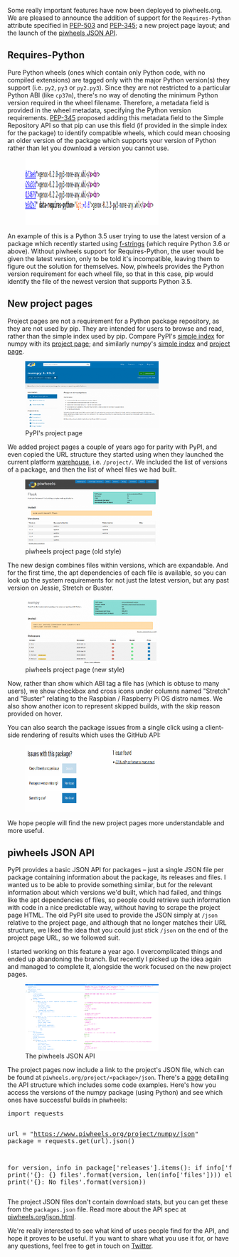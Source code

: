 
<p>Some really important features have now been deployed to piwheels.org. We are pleased to announce the addition of support for the <code>Requires-Python</code> attribute specified in <a href="https://www.python.org/dev/peps/pep-0503/#id3">PEP-503</a> and <a href="https://www.python.org/dev/peps/pep-0345/#requires-python">PEP-345</a>; a new project page layout; and the launch of the <a href="https://www.piwheels.org/json.html">piwheels JSON API</a>.</p>
<h2 class="wp-block-heading">Requires-Python</h2>
<p>Pure Python wheels (ones which contain only Python code, with no compiled extensions) are tagged only with the major Python version(s) they support (i.e. <code>py2</code>, <code>py3</code> or <code>py2.py3</code>). Since they are not restricted to a particular Python ABI (like <code>cp37m</code>), there's no way of denoting the minimum Python version required in the wheel filename. Therefore, a metadata field is provided in the wheel metadata, specifying the Python version requirements. <a href="https://www.python.org/dev/peps/pep-0345/#id30">PEP-345</a> proposed adding this metadata field to the Simple Repository API so that pip can use this field (if provided in the simple index for the package) to identify compatible wheels, which could mean choosing an older version of the package which supports your version of Python rather than let you download a version you cannot use.</p>
<figure class="wp-block-image size-large"><img sizes="auto, (max-width: 574px) 100vw, 574px" src="images/Screenshot-from-2020-09-23-00-10-02.png"/></figure>
<p>An example of this is a Python 3.5 user trying to use the latest version of a package which recently started using <a href="https://www.python.org/dev/peps/pep-0498/">f-strings</a> (which require Python 3.6 or above). Without piwheels support for Requires-Python, the user would be given the latest version, only to be told it's incompatible, leaving them to figure out the solution for themselves. Now, piwheels provides the Python version requirement for each wheel file, so that in this case, pip would identify the file of the newest version that supports Python 3.5.</p>
<h2 class="wp-block-heading">New project pages</h2>
<p>Project pages are not a requirement for a Python package repository, as they are not used by pip. They are intended for users to browse and read, rather than the simple index used by pip. Compare PyPI's <a href="https://pypi.org/simple/numpy/">simple index</a> for numpy with its <a href="https://pypi.org/project/numpy/">project page</a>; and similarly numpy's <a href="https://www.piwheels.org/simple/numpy/">simple index</a> and <a href="https://www.piwheels.org/project/numpy/">project page</a>.</p>
<div class="wp-block-image"><figure class="aligncenter size-large"><img sizes="auto, (max-width: 1024px) 100vw, 1024px" src="images/Screenshot-from-2020-09-23-00-16-17-1024x769.png"/><figcaption>PyPI's project page</figcaption></figure></div>
<p>We added project pages a couple of years ago for parity with PyPI, and even copied the URL structure they started using when they launched the current platform <a href="https://github.com/pypa/warehouse/">warehouse</a>, i.e. <code>/project/</code>. We included the list of versions of a package, and then the list of wheel files we had built.</p>
<div class="wp-block-image"><figure class="aligncenter size-large"><img sizes="auto, (max-width: 1024px) 100vw, 1024px" src="images/Screenshot-from-2020-09-19-02-12-59-1024x682.png"/><figcaption>piwheels project page (old style)</figcaption></figure></div>
<p>The new design combines files within versions, which are expandable. And for the first time, the apt dependencies of each file is available, so you can look up the system requirements for not just the latest version, but any past version on Jessie, Stretch or Buster.</p>
<div class="wp-block-image"><figure class="aligncenter size-large"><img sizes="auto, (max-width: 1024px) 100vw, 1024px" src="images/Screenshot-from-2020-09-23-00-10-39-1024x655.png"/><figcaption>piwheels project page (new style)</figcaption></figure></div>
<p>Now, rather than show which ABI tag a file has (which is obtuse to many users), we show checkbox and cross icons under columns named "Stretch" and "Buster" relating to the Raspbian / Raspberry Pi OS distro names. We also show another icon to represent skipped builds, with the skip reason provided on hover.</p>
<p>You can also search the package issues from a single click using a client-side rendering of results which uses the GitHub API:</p>
<div class="wp-block-image"><figure class="aligncenter size-large"><img sizes="auto, (max-width: 941px) 100vw, 941px" src="images/Screenshot-from-2020-09-22-21-26-13.png"/></figure></div>
<p>We hope people will find the new project pages more understandable and more useful.</p>
<h2 class="wp-block-heading">piwheels JSON API</h2>
<p>PyPI provides a basic JSON API for packages – just a single JSON file per package containing information about the package, its releases and files. I wanted us to be able to provide something similar, but for the relevant information about which versions we'd built, which had failed, and things like the apt dependencies of files, so people could retrieve such information with code in a nice predictable way, without having to scrape the project page HTML. The old PyPI site used to provide the JSON simply at <code>/json</code> relative to the project page, and although that no longer matches their URL structure, we liked the idea that you could just stick <code>/json</code> on the end of the project page URL, so we followed suit.</p>
<p>I started working on this feature a year ago. I overcomplicated things and ended up abandoning the branch. But recently I picked up the idea again and managed to complete it, alongside the work focused on the new project pages.</p>
<figure class="wp-block-image size-large"><img sizes="auto, (max-width: 855px) 100vw, 855px" src="images/Screenshot-from-2020-09-23-00-21-50.png"/><figcaption>The piwheels JSON API</figcaption></figure>
<p>The project pages now include a link to the project's JSON file, which can be found at <code>piwheels.org/project/&lt;package&gt;/json</code>. There's a <a href="https://www.piwheels.org/json.html">page</a> detailing the API structure which includes some code examples. Here's how you access the versions of the numpy package (using Python) and see which ones have successful builds in piwheels:</p>
<pre class="wp-block-preformatted">import requests

url = "https://www.piwheels.org/project/numpy/json"
package = requests.get(url).json()

for version, info in package['releases'].items():
    if info['files']:
        print('{}: {} files'.format(version, len(info['files'])))
    else:
        print('{}: No files'.format(version))</pre>
<p>The project JSON files don't contain download stats, but you can get these from the <code>packages.json</code> file. Read more about the API spec at <a href="https://www.piwheels.org/json.html">piwheels.org/json.html</a>.</p>
<p>We're really interested to see what kind of uses people find for the API, and hope it proves to be useful. If you want to share what you use it for, or have any questions, feel free to get in touch on <a href="https://twitter.com/piwheels">Twitter</a>.</p>
